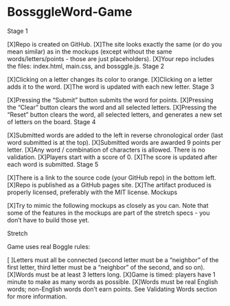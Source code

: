 # BossggleWord-Game
Stage 1

 [X]Repo is created on GitHub.
 [X]The site looks exactly the same (or do you mean similar) as in the mockups (except without the same words/letters/points - those are just placeholders).
 [X]Your repo includes the files: index.html, main.css, and bossggle.js.
Stage 2

 [X]Clicking on a letter changes its color to orange.
 [X]Clicking on a letter adds it to the word.
 [X]The word is updated with each new letter.
Stage 3

 [X]Pressing the “Submit” button submits the word for points.
 [X]Pressing the “Clear” button clears the word and all selected letters.
 [X]Pressing the “Reset” button clears the word, all selected letters, and generates a new set of letters on the board.
Stage 4

 [X]Submitted words are added to the left in reverse chronological order (last word submitted is at the top).
 [X]Submitted words are awarded 9 points per letter.
 [X]Any word / combination of characters is allowed. There is no validation.
 [X]Players start with a score of 0.
 [X]The score is updated after each word is submitted.
Stage 5

 [X]There is a link to the source code (your GitHub repo) in the bottom left.
 [X]Repo is published as a GitHub pages site.
 [X]The artifact produced is properly licensed, preferably with the MIT license.
Mockups

 [X]Try to mimic the following mockups as closely as you can. Note that some of the features in the mockups are part of the stretch specs - you don’t have to build those yet.
 
Stretch

Game uses real Boggle rules:

 [ ]Letters must all be connected (second letter must be a “neighbor” of the first letter, third letter must be a “neighbor” of the second, and so on).
 [X]Words must be at least 3 letters long.
 [X]Game is timed: players have 1 minute to make as many words as possible.
 [X]Words must be real English words; non-English words don’t earn points. See Validating Words section for more information.
